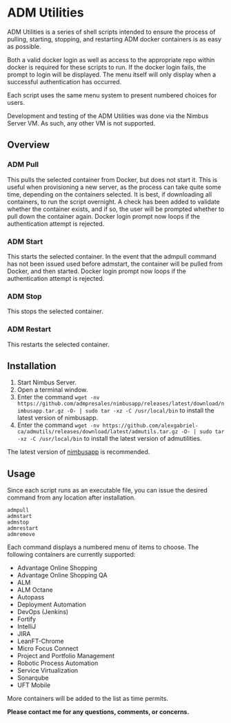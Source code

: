 # ADM Utilities

ADM Utilities is a series of shell scripts intended to ensure the process of pulling, starting, stopping, and restarting ADM docker containers is as easy as possible.

Both a valid docker login as well as access to the appropriate repo within docker is required for these scripts to run.  If the docker login fails, the prompt to login will be displayed.  The menu itself will only display when a successful authentication has occurred.

Each script uses the same menu system to present numbered choices for users.

Development and testing of the ADM Utilities was done via the Nimbus Server VM.  As such, any other VM is not supported.

## Overview
### ADM Pull
This pulls the selected container from Docker, but does not start it.  This is useful when provisioning a new server, as the process can take quite some time, depending on the containers selected.  It is best, if downloading all containers, to run the script overnight.  A check has been added to validate whether the container exists, and if so, the user will be prompted whether to pull down the container again.  Docker login prompt now loops if the authentication attempt is rejected.

### ADM Start
This starts the selected container.  In the event that the admpull command has not been issued used before admstart, the container will be pulled from Docker, and then started.  Docker login prompt now loops if the authentication attempt is rejected.

### ADM Stop
This stops the selected container.

### ADM Restart
This restarts the selected container.

## Installation
1. Start Nimbus Server.
2. Open a terminal window.
3. Enter the command `wget -nv https://github.com/admpresales/nimbusapp/releases/latest/download/nimbusapp.tar.gz -O- | sudo tar -xz -C /usr/local/bin` to install the latest version of nimbusapp.
3. Enter the command `wget -nv https://github.com/alexgabriel-ca/admutils/releases/download/latest/admutils.tar.gz -O- | sudo tar -xz -C /usr/local/bin` to install the latest version of admutilities.

The latest version of [nimbusapp](https://github.com/admpresales/nimbusapp/) is recommended.  

## Usage
Since each script runs as an executable file, you can issue the desired command from any location after installation.  

`admpull`  
`admstart`  
`admstop`  
`admrestart`  
`admremove`

Each command displays a numbered menu of items to choose.  The following containers are currently supported:
* Advantage Online Shopping
* Advantage Online Shopping QA
* ALM
* ALM Octane
* Autopass
* Deployment Automation
* DevOps (Jenkins)
* Fortify
* IntelliJ
* JIRA
* LeanFT-Chrome
* Micro Focus Connect
* Project and Portfolio Management
* Robotic Process Automation
* Service Virtualization
* Sonarqube
* UFT Mobile

More containers will be added to the list as time permits.

**Please contact me for any questions, comments, or concerns.**
